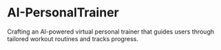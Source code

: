 # AI-PersonalTrainer
Crafting an AI-powered virtual personal trainer that guides users through tailored workout routines and tracks progress.
